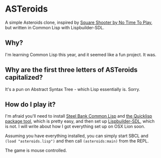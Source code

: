 ASTeroids
=========

A simple Asteroids clone, inspired by [Square Shooter by No Time To Play][1], but written in Common Lisp with Lispbuilder-SDL.

Why?
----

I'm learning Common Lisp this year, and it seemed like a fun project. It was.

Why are the first three letters of ASTeroids capitalized?
---------------------------------------------------------

It's a pun on Abstract Syntax Tree - which Lisp essentially is. Sorry.

How do I play it?
-----------------

I'm afraid you'll need to install [Steel Bank Common Lisp][2] and [the Quicklisp package tool][3], which is pretty easy, and then set up [Lispbuilder-SDL][4], which is not.
I will write about how I got everything set up on OSX Lion soon.

Assuming you have everything installed, you can simply start SBCL and `(load "asteroids.lisp")` and then call `(asteroids:main)` from the REPL.

The game is mouse controlled.

[1]: http://notimetoplay.org/our-games/square-shooter/
[2]: http://www.sbcl.org/
[3]: http://www.quicklisp.org/
[4]: http://code.google.com/p/lispbuilder/wiki/LispbuilderSDL
